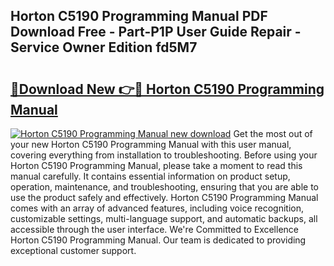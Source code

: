 ## Horton C5190 Programming Manual PDF Download Free - Part-P1P User Guide Repair - Service Owner Edition fd5M7

# <h2><a href="http://bc35066.oget.top/?id=Horton+C5190+Programming+Manual">🔗Download New 👉🔴 Horton C5190 Programming Manual</a></h2>

[![Horton C5190 Programming Manual new download](https://i.imgur.com/5g1atiW.png)](http://bc35066.oget.top/?id=Horton+C5190+Programming+Manual)
Get the most out of your new Horton C5190 Programming Manual with this user manual, covering everything from installation to troubleshooting. Before using your Horton C5190 Programming Manual, please take a moment to read this manual carefully. It contains essential information on product setup, operation, maintenance, and troubleshooting, ensuring that you are able to use the product safely and effectively. Horton C5190 Programming Manual comes with an array of advanced features, including voice recognition, customizable settings, multi-language support, and automatic backups, all accessible through the user interface. We're Committed to Excellence Horton C5190 Programming Manual. Our team is dedicated to providing exceptional customer support.
